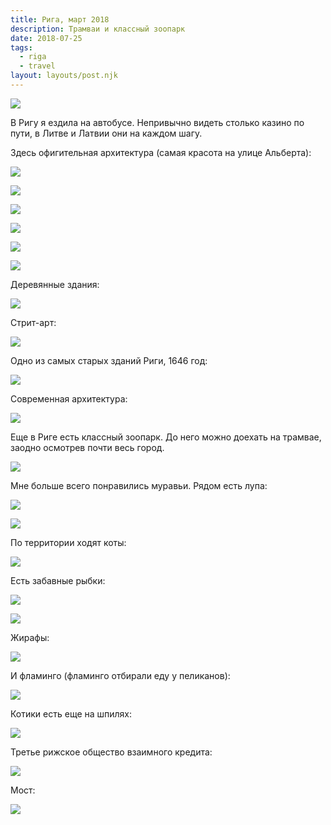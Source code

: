 ```yaml
---
title: Рига, март 2018
description: Трамваи и классный зоопарк
date: 2018-07-25
tags:
  - riga
  - travel
layout: layouts/post.njk
---
```

![](./images/IMG_0263.jpg)

В Ригу я ездила на автобусе. Непривычно видеть столько казино по пути, в Литве и Латвии они на каждом шагу.

Здесь офигительная архитектура (самая красота на улице Альберта):

![](./images/IMG_0388.jpg)

![](./images/IMG_0390.jpg)

![](./images/IMG_0314.jpg)

![](./images/IMG_0387.jpg)

![](./images/IMG_0294.jpg)

![](./images/IMG_0311.jpg)


Деревянные здания:

![](./images/IMG_0318.jpg)

Стрит-арт:

![](./images/IMG_0249.jpg)

Одно из самых старых зданий Риги, 1646 год:

![](./images/IMG_0412.jpg)

Современная архитектура:

![](./images/IMG_0289.jpg)

Еще в Риге есть классный зоопарк. До него можно доехать на трамвае, заодно осмотрев почти весь город.

![](./images/IMG_0324.jpg)

Мне больше всего понравились муравьи. Рядом есть лупа:

![](./images/IMG_0356.jpg)

![](./images/IMG_0357.jpg)

По территории ходят коты:

![](./images/IMG_0327.jpg)

Есть забавные рыбки:

![](./images/IMG_0332.jpg)

![](./images/IMG_0334.jpg)

Жирафы:

![](./images/IMG_0369.jpg)

И фламинго (фламинго отбирали еду у пеликанов):

![](./images/IMG_0379.jpg)

Котики есть еще на шпилях:

![](./images/IMG_0407.jpg)

Третье рижское общество взаимного кредита:

![](./images/IMG_0408.jpg)

Мост:

![](./images/IMG_0384.jpg)
